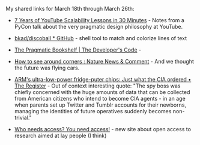 <!--
.. title: Links for mid-March see scalable python around corners. And Future Spies on Facebook!
.. date: 2012/03/30 12:20
.. slug: links-for-mid-march-see-scalable-python-around-corners-and-future-spies-on-facebook
.. link:
.. description:
.. tags: links, architecture, ARM, CIA, colorize, future, imaging, internet-of-things, laser, logging, openaccess, philosophy, pinboard-links, programming, python, research, scalability, shell, spies, spycam, wisdom
-->


My shared links for March 18th through March 26th:






  * [7 Years of YouTube Scalability Lessons in 30 Minutes](http://highscalability.com/blog/2012/3/26/7-years-of-youtube-scalability-lessons-in-30-minutes.html) - Notes from a PyCon talk about the very pragmatic design philosophy at YouTube.


  * [bkad/discoball * GitHub](https://github.com/bkad/discoball) - shell tool to match and colorize lines of text


  * [The Pragmatic Bookshelf | The Developer's Code](http://pragprog.com/book/kcdc/the-developer-s-code) - 


  * [How to see around corners : Nature News & Comment](http://www.nature.com/news/how-to-see-around-corners-1.10258) - And we thought the future was flying cars.


  * [ARM's ultra-low-power fridge-puter chips: Just what the CIA ordered • The Register](http://www.theregister.co.uk/2012/03/19/cia_internet_of_things/page2.html) - Out of context interesting quote: "The spy boss was chiefly concerned with the huge amounts of data that can be collected from American citizens who intend to become CIA agents - in an age when parents set up Twitter and Tumblr accounts for their newborns, managing the identities of future operatives suddenly becomes non-trivial."


  * [Who needs access? You need access!](http://reprog.wordpress.com/2012/02/27/who-needs-access-you-need-access/) - new site about open access to research aimed at lay people (I think)



